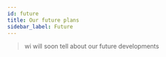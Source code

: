 ```yaml
---
id: future
title: Our future plans
sidebar_label: Future
---
```


>wi will soon tell about our future developments